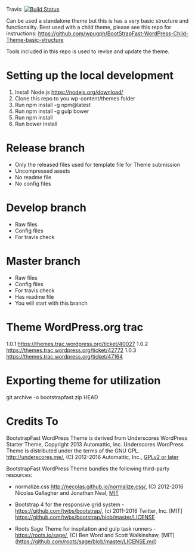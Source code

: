 Travis: [![Build Status](https://travis-ci.org/wpugph/Fast-Responsive-BootStrapFast-WP-Starter-theme.svg?branch=master)](https://travis-ci.org/wpugph/Fast-Responsive-BootStrapFast-WP-Starter-theme)

Can be used a standalone theme but this is has a very basic structure and functionality. Best used with a child theme, please see this repo for instructions: https://github.com/wpugph/BootStrapFast-WordPress-Child-Theme-basic-structure

Tools included in this repo is used to revise and update the theme.

# Setting up the local development

1) Install Node.js https://nodejs.org/download/
2) Clone this repo to you wp-content/themes folder
3) Run npm install -g npm@latest
4) Run npm install -g gulp bower
5) Run npm install
6) Run bower install

# Release branch
- Only the released files used for template file for Theme submission
- Uncompressed assets
- No readme file
- No config files

# Develop branch
- Raw files
- Config files
- For travis check

# Master branch
- Raw files
- Config files
- For travis check
- Has readme file
- You will start with this branch

# Theme WordPress.org trac
1.0.1
https://themes.trac.wordpress.org/ticket/40027
1.0.2
https://themes.trac.wordpress.org/ticket/42772
1.0.3
https://themes.trac.wordpress.org/ticket/47164

# Exporting theme for utilization

git archive -o bootstrapfast.zip HEAD

# Credits To

BootstrapFast WordPress Theme is derived from Underscores WordPress Starter Theme, Copyright 2013 Automattic, Inc.
Underscores WordPress Theme is distributed under the terms of the GNU GPL. http://underscores.me/, (C) 2012-2016 Automattic, Inc., [GPLv2 or later](https://www.gnu.org/licenses/gpl-2.0.html)

BootstrapFast WordPress Theme bundles the following third-party resources:

* normalize.css http://necolas.github.io/normalize.css/, (C) 2012-2016 Nicolas Gallagher and Jonathan Neal, [MIT](http://opensource.org/licenses/MIT)

* Bootstrap 4 for the responsive grid system - https://github.com/twbs/bootstrap/, (c) 2011-2016 Twitter, Inc. [MIT] https://github.com/twbs/bootstrap/blob/master/LICENSE

* Roots Sage Theme for inspitation and gulp task runners - https://roots.io/sage/, (C) Ben Word and Scott Walkinshaw, [MIT] (https://github.com/roots/sage/blob/master/LICENSE.md)
